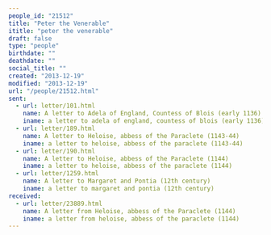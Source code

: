 ```yaml
---
people_id: "21512"
title: "Peter the Venerable"
ititle: "peter the venerable"
draft: false
type: "people"
birthdate: ""
deathdate: ""
social_title: ""
created: "2013-12-19"
modified: "2013-12-19"
url: "/people/21512.html"
sent:
  - url: letter/101.html
    name: A letter to Adela of England, Countess of Blois (early 1136)
    iname: a letter to adela of england, countess of blois (early 1136)
  - url: letter/189.html
    name: A letter to Heloise, abbess of the Paraclete (1143-44)
    iname: a letter to heloise, abbess of the paraclete (1143-44)
  - url: letter/190.html
    name: A letter to Heloise, abbess of the Paraclete (1144)
    iname: a letter to heloise, abbess of the paraclete (1144)
  - url: letter/1259.html
    name: A letter to Margaret and Pontia (12th century)
    iname: a letter to margaret and pontia (12th century)
received:
  - url: letter/23889.html
    name: A letter from Heloise, abbess of the Paraclete (1144)
    iname: a letter from heloise, abbess of the paraclete (1144)
---
```

